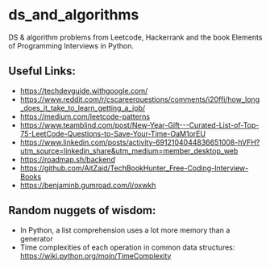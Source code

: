 # ds_and_algorithms

DS & algorithm problems from Leetcode, Hackerrank and the book Elements of Programming Interviews in Python.

## Useful Links:
- https://techdevguide.withgoogle.com/
- https://www.reddit.com/r/cscareerquestions/comments/i20ffi/how_long_does_it_take_to_learn_getting_a_job/
- https://medium.com/leetcode-patterns
- https://www.teamblind.com/post/New-Year-Gift---Curated-List-of-Top-75-LeetCode-Questions-to-Save-Your-Time-OaM1orEU
- https://www.linkedin.com/posts/activity-6912104044836651008-hVFH?utm_source=linkedin_share&utm_medium=member_desktop_web
- https://roadmap.sh/backend
- https://github.com/AitZaid/TechBookHunter_Free-Coding-Interview-Books
- https://benjaminb.gumroad.com/l/oxwkh

## Random nuggets of wisdom:
- In Python, a list comprehension uses a lot more memory than a generator
- Time complexities of each operation in common data structures: https://wiki.python.org/moin/TimeComplexity
